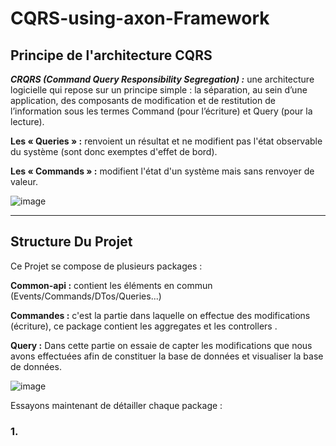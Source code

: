 # CQRS-using-axon-Framework
## Principe de l'architecture CQRS 

***CRQRS (Command Query Responsibility Segregation) :*** 
une architecture logicielle qui repose sur un principe simple : la séparation, au sein d’une application, des composants de modification et de restitution de l’information sous les termes Command (pour l’écriture) et Query (pour la lecture).

**Les « Queries » :** renvoient un résultat et ne modifient pas l'état observable du système (sont donc exemptes d'effet de bord).

**Les « Commands » :** modifient l'état d'un système mais sans renvoyer de valeur.

![image](https://user-images.githubusercontent.com/85801662/219696629-475591f3-dfc2-4651-84ac-a9c5d0f3f5f5.png)

***
## Structure Du Projet 
Ce Projet se compose de plusieurs packages :

**Common-api :** contient les éléments en commun (Events/Commands/DTos/Queries...)

**Commandes :** c'est la partie dans laquelle on effectue des modifications (écriture), ce package contient les aggregates et les controllers .

**Query :** Dans cette partie on essaie de capter les modifications que nous avons effectuées afin de constituer la base de données et visualiser la base de données.

![image](https://user-images.githubusercontent.com/85801662/219712238-f145cdbe-e54d-475c-851c-cf9e7eccc8e0.png)

Essayons maintenant de détailler chaque package :

### 1.

